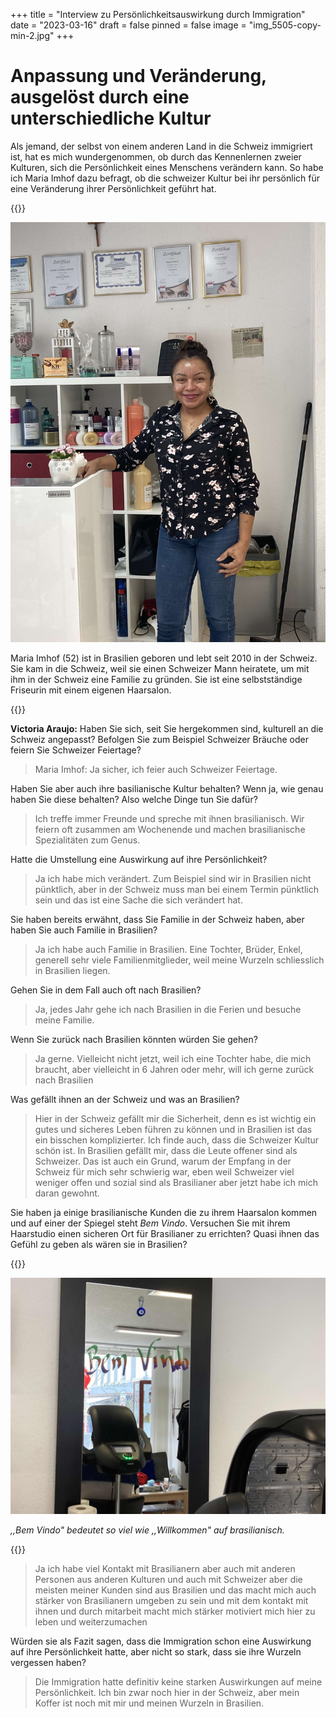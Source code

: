 +++
title = "Interview zu Persönlichkeitsauswirkung durch Immigration"
date = "2023-03-16"
draft = false
pinned = false
image = "img_5505-copy-min-2.jpg"
+++
# Anpassung und Veränderung, ausgelöst durch eine unterschiedliche Kultur

Als jemand, der selbst von einem anderen Land in die Schweiz immigriert ist, hat es mich wundergenommen, ob durch das Kennenlernen zweier Kulturen, sich die Persönlichkeit eines Menschens verändern kann. So habe ich Maria Imhof dazu befragt, ob die schweizer Kultur bei ihr persönlich für eine Veränderung ihrer Persönlichkeit geführt hat.

{{<box>}}

![](img_5507-copy-min.jpg)

Maria Imhof (52) ist in Brasilien geboren und lebt seit 2010 in der Schweiz. Sie kam in die Schweiz, weil sie einen Schweizer Mann heiratete, um mit ihm in der Schweiz eine Familie zu gründen. Sie ist eine selbstständige Friseurin mit einem eigenen Haarsalon.

{{</box>}}

**Victoria Araujo:** Haben Sie sich, seit Sie hergekommen sind, kulturell an die Schweiz angepasst? Befolgen Sie zum Beispiel Schweizer Bräuche oder feiern Sie Schweizer Feiertage?

> Maria Imhof: Ja sicher, ich feier auch Schweizer Feiertage.

Haben Sie aber auch ihre basilianische Kultur behalten? Wenn ja, wie genau haben Sie diese behalten? Also welche Dinge tun Sie dafür?

> Ich treffe immer Freunde und spreche mit ihnen brasilianisch. Wir feiern oft zusammen am Wochenende und machen brasilianische Spezialitäten zum Genus.

Hatte die Umstellung eine Auswirkung auf ihre Persönlichkeit?

> Ja ich habe mich verändert. Zum Beispiel sind wir in Brasilien nicht pünktlich, aber in der Schweiz muss man bei einem Termin pünktlich sein und das ist eine Sache die sich verändert hat.

Sie haben bereits erwähnt, dass Sie Familie in der Schweiz haben, aber haben Sie auch Familie in Brasilien?

> Ja ich habe auch Familie in Brasilien. Eine Tochter, Brüder, Enkel, generell sehr viele Familienmitglieder, weil meine Wurzeln schliesslich in Brasilien liegen.

Gehen Sie in dem Fall auch oft nach Brasilien?

> Ja, jedes Jahr gehe ich nach Brasilien in die Ferien und besuche meine Familie.

Wenn Sie zurück nach Brasilien könnten würden Sie gehen?

> Ja gerne. Vielleicht nicht jetzt, weil ich eine Tochter habe, die mich braucht, aber vielleicht in 6 Jahren oder mehr, will ich gerne zurück nach Brasilien

Was gefällt ihnen an der Schweiz und was an Brasilien?

> Hier in der Schweiz gefällt mir die Sicherheit, denn es ist wichtig ein gutes und sicheres Leben führen zu können und in Brasilien ist das ein bisschen komplizierter. Ich finde auch, dass die Schweizer Kultur schön ist. In Brasilien gefällt mir, dass die Leute offener sind als Schweizer. Das ist auch ein Grund, warum der Empfang in der Schweiz für mich sehr schwierig war, eben weil Schweizer viel weniger offen und sozial sind als Brasilianer aber jetzt habe ich mich daran gewohnt.

Sie haben ja einige brasilianische Kunden die zu ihrem Haarsalon kommen und auf einer der Spiegel steht *Bem Vindo*. Versuchen Sie mit ihrem Haarstudio einen sicheren Ort für Brasilianer zu errichten? Quasi ihnen das Gefühl zu geben als wären sie in Brasilien?

{{<box>}}

![](img_5504-copy.jpg)

*,,Bem Vindo" bedeutet so viel wie ,,Willkommen" auf brasilianisch.*

{{</box>}}

> Ja ich habe viel Kontakt mit Brasilianern aber auch mit anderen Personen aus anderen Kulturen und auch mit Schweizer aber die meisten meiner Kunden sind aus Brasilien und das macht mich auch stärker von Brasilianern umgeben zu sein und mit dem kontakt mit ihnen und durch mitarbeit macht mich stärker motiviert mich hier zu leben und weiterzumachen

Würden sie als Fazit sagen, dass die Immigration schon eine Auswirkung auf ihre Persönlichkeit hatte, aber nicht so stark, dass sie ihre Wurzeln vergessen haben?

> Die Immigration hatte definitiv keine starken Auswirkungen auf meine Persönlichkeit. Ich bin zwar noch hier in der Schweiz, aber mein Koffer ist noch mit mir und meinen Wurzeln in Brasilien.